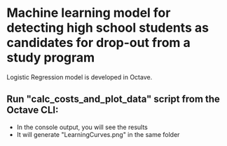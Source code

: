 Machine learning model for detecting high school students as candidates for drop-out from a study program
======================
Logistic Regression model is developed in Octave.

Run "calc_costs_and_plot_data" script from the Octave CLI:
---------------------------------
 * In the console output, you will see the results
 * It will generate "LearningCurves.png" in the same folder